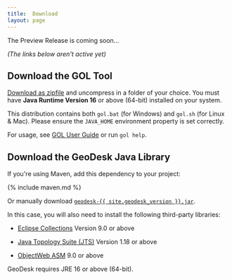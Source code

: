 ```yaml
---
title:  Download
layout: page
---
```


<div class="text-container" markdown="1">

<div class="box todo" markdown="1">
The Preview Release is coming soon...

*(The links below aren't active yet)*
</div>


## Download the GOL Tool

[Download as zipfile](todo) and uncompress in a folder of your choice. You
must have **Java Runtime Version 16** or above (64-bit) installed on your system.

This distribution contains both `gol.bat` (for Windows) and `gol.sh` (for Linux & Mac).
Please ensure the `JAVA_HOME` environment property is set correctly.

For usage, see [GOL User Guide](http://docs.geodesk.com/gol) or run `gol help`.

## Download the GeoDesk Java Library

If you're using Maven, add this dependency to your project:

{% include maven.md %}

Or manually download [`geodesk-{{ site.geodesk_version }}.jar`](todo).

In this case, you will also need to install the following third-party libraries:

- [Eclipse Collections](https://github.com/eclipse/eclipse-collections) Version 9.0 or above

- [Java Topology Suite (JTS)](https://github.com/locationtech/jts) Version 1.18 or above

- [ObjectWeb ASM](https://asm.ow2.io/) 9.0 or above 

GeoDesk requires JRE 16 or above (64-bit).

</div>